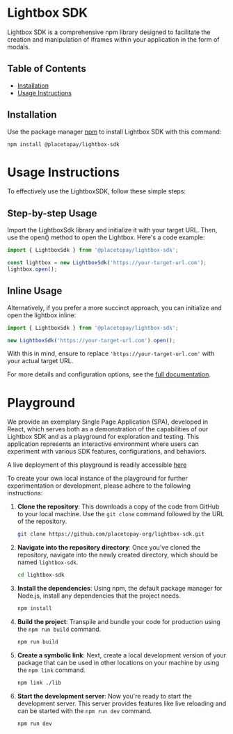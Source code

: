 # Lightbox SDK

Lightbox SDK is a comprehensive npm library designed to facilitate the creation and manipulation of iframes within your application in the form of modals.

## Table of Contents

- [Installation](#installation)
- [Usage Instructions](#usage-instructions)

## Installation

Use the package manager [npm](https://npmjs.com) to install Lightbox SDK with this command:

```bash
npm install @placetopay/lightbox-sdk
```

# Usage Instructions

To effectively use the LightboxSDK, follow these simple steps:

## Step-by-step Usage
Import the LightboxSdk library and initialize it with your target URL. Then, use the open() method to open the Lightbox. Here's a code example:

```javascript
import { LightboxSdk } from '@placetopay/lightbox-sdk';

const lightbox = new LightboxSdk('https://your-target-url.com');
lightbox.open();
```

## Inline Usage

Alternatively, if you prefer a more succinct approach, you can initialize and open the lightbox inline:

```javascript
import { LightboxSdk } from '@placetopay/lightbox-sdk';

new LightboxSdk('https://your-target-url.com').open();
```

With this in mind, ensure to replace `'https://your-target-url.com'` with your actual target URL.

For more details and configuration options, see the [full documentation](https://github.com/placetopay-org/lightbox-sdk/blob/main/lib/README.md).

# Playground

We provide an exemplary Single Page Application (SPA), developed in React, which serves both as a demonstration of the capabilities of our Lightbox SDK and as a playground for exploration and testing. This application represents an interactive environment where users can experiment with various SDK features, configurations, and behaviors.

A live deployment of this playground is readily accessible [here](https://placetopay-org.github.io/lightbox-sdk/)

To create your own local instance of the playground for further experimentation or development, please adhere to the following instructions:

1. **Clone the repository**: This downloads a copy of the code from GitHub to your local machine. Use the `git clone` command followed by the URL of the repository.

    ```bash
    git clone https://github.com/placetopay-org/lightbox-sdk.git
    ```

2. **Navigate into the repository directory**: Once you've cloned the repository, navigate into the newly created directory, which should be named `lightbox-sdk`.

    ```bash
    cd lightbox-sdk
    ```

3. **Install the dependencies**: Using npm, the default package manager for Node.js, install any dependencies that the project needs. 

    ```bash
    npm install
    ```

4. **Build the project**: Transpile and bundle your code for production using the `npm run build` command.

    ```bash
    npm run build
    ```

5. **Create a symbolic link**: Next, create a local development version of your package that can be used in other locations on your machine by using the `npm link` command.

    ```bash
    npm link ./lib
    ```

6. **Start the development server**: Now you're ready to start the development server. This server provides features like live reloading and can be started with the `npm run dev` command.

    ```bash
    npm run dev
    ```
